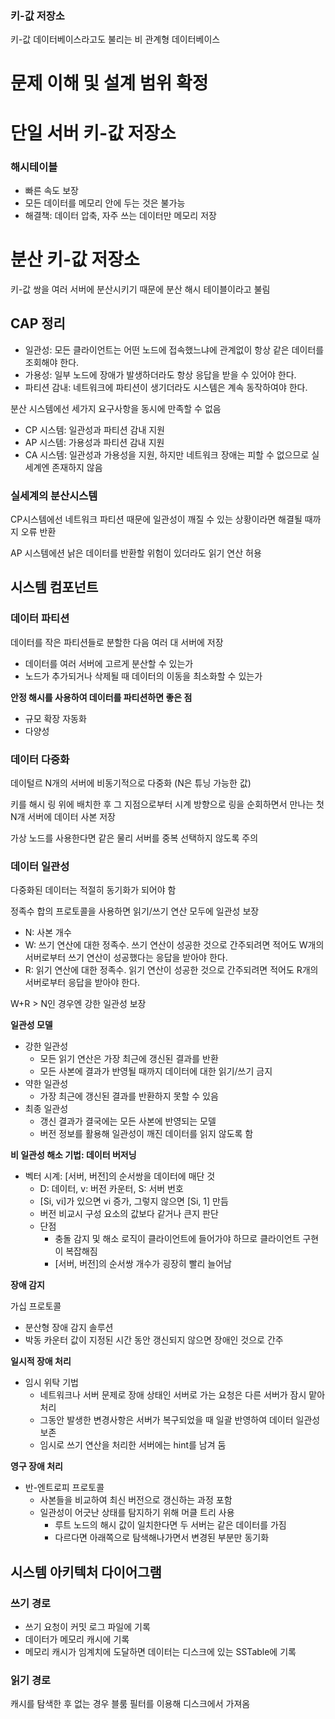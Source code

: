 ### 키-값 저장소

키-값 데이터베이스라고도 불리는 비 관계형 데이터베이스

# 문제 이해 및 설계 범위 확정

# 단일 서버 키-값 저장소

### 해시테이블

- 빠른 속도 보장
- 모든 데이터를 메모리 안에 두는 것은 불가능
- 해결책: 데이터 압축, 자주 쓰는 데이터만 메모리 저장

# 분산 키-값 저장소

키-값 쌍을 여러 서버에 분산시키기 때문에 분산 해시 테이블이라고 불림

## CAP 정리

- 일관성: 모든 클라이언트는 어떤 노드에 접속했느냐에 관계없이 항상 같은 데이터를 조회해야 한다.
- 가용성: 일부 노드에 장애가 발생하더라도 항상 응답을 받을 수 있어야 한다.
- 파티션 감내: 네트워크에 파티션이 생기더라도 시스템은 계속 동작하여야 한다.

분산 시스템에선 세가지 요구사항을 동시에 만족할 수 없음

- CP 시스템: 일관성과 파티션 감내 지원
- AP 시스템: 가용성과 파티션 감내 지원
- CA 시스템: 일관성과 가용성을 지원, 하지만 네트워크 장애는 피할 수 없으므로 실세계엔 존재하지 않음

### 실세계의 분산시스템

CP시스템에선 네트워크 파티션 때문에 일관성이 깨질 수 있는 상황이라면 해결될 때까지 오류 반환

AP 시스템에션 낡은 데이터를 반환할 위험이 있더라도 읽기 연산 허용

## 시스템 컴포넌트

### 데이터 파티션

데이터를 작은 파티션들로 분할한 다음 여러 대 서버에 저장

- 데이터를 여러 서버에 고르게 분산할 수 있는가
- 노드가 추가되거나 삭제될 때 데이터의 이동을 최소화할 수 있는가

**안정 해시를 사용하여 데이터를 파티션하면 좋은 점**

- 규모 확장 자동화
- 다양성

### 데이터 다중화

데이털르 N개의 서버에 비동기적으로 다중화 (N은 튜닝 가능한 값)

키를 해시 링 위에 배치한 후 그 지점으로부터 시계 방향으로 링을 순회하면서 만나는 첫 N개 서버에 데이터 사본 저장

가상 노드를 사용한다면 같은 물리 서버를 중복 선택하지 않도록 주의

### 데이터 일관성

다중화된 데이터는 적절히 동기화가 되어야 함

정족수 합의 프로토콜을 사용하면 읽기/쓰기 연산 모두에 일관성 보장

- N: 사본 개수
- W: 쓰기 연산에 대한 정족수. 쓰기 연산이 성공한 것으로 간주되려면 적어도 W개의 서버로부터 쓰기 연산이 성공했다는 응답을 받아야 한다.
- R: 읽기 연산에 대한 정족수. 읽기 연산이 성공한 것으로 간주되려면 적어도 R개의 서버로부터 응답을 받아야 한다.

W+R > N인 경우엔 강한 일관성 보장

**일관성 모델**

- 강한 일관성
    - 모든 읽기 연산은 가장 최근에 갱신된 결과를 반환
    - 모든 사본에 결과가 반영될 때까지 데이터에 대한 읽기/쓰기 금지
- 약한 일관성
    - 가장 최근에 갱신된 결과를 반환하지 못할 수 있음
- 최종 일관성
    - 갱신 결과가 결국에는 모든 사본에 반영되는 모델
    - 버전 정보를 활용해 일관성이 깨진 데이터를 읽지 않도록 함

**비 일관성 해소 기법: 데이터 버저닝**

- 벡터 시계: [서버, 버전]의 순서쌍을 데이터에 매단 것
    - D: 데이터, v: 버전 카운터, S: 서버 번호
    - [Si, vi]가 있으면 vi 증가, 그렇지 않으면 [Si, 1] 만듬
    - 버전 비교시 구성 요소의 값보다 같거나 큰지 판단
    - 단점
        - 충돌 감지 및 해소 로직이 클라이언트에 들어가야 하므로 클라이언트 구현이 복잡해짐
        - [서버, 버전]의 순서쌍 개수가 굉장히 빨리 늘어남

**장애 감지**

가십 프로토콜

- 분산형 장애 감지 솔루션
- 박동 카운터 값이 지정된 시간 동안 갱신되지 않으면 장애인 것으로 간주

**일시적 장애 처리**

- 임시 위탁 기법
    - 네트워크나 서버 문제로 장애 상태인 서버로 가는 요청은 다른 서버가 잠시 맡아 처리
    - 그동안 발생한 변경사항은 서버가 복구되었을 때 일괄 반영하여 데이터 일관성 보존
    - 임시로 쓰기 연산을 처리한 서버에는 hint를 남겨 둠

**영구 장애 처리**

- 반-엔트로피 프로토콜
    - 사본들을 비교하여 최신 버전으로 갱신하는 과정 포함
    - 일관성이 어긋난 상태를 탐지하기 위해 머클 트리 사용
        - 루트 노드의 해시 값이 일치한다면 두 서버는 같은 데이터를 가짐
        - 다르다면 아래쪽으로 탐색해나가면서 변경된 부분만 동기화

## 시스템 아키텍처 다이어그램

### 쓰기 경로

- 쓰기 요청이 커밋 로그 파일에 기록
- 데이터가 메모리 캐시에 기록
- 메모리 캐시가 임계치에 도달하면 데이터는 디스크에 있는 SSTable에 기록

### 읽기 경로

캐시를 탐색한 후 없는 경우 블룸 필터를 이용해 디스크에서 가져옴
